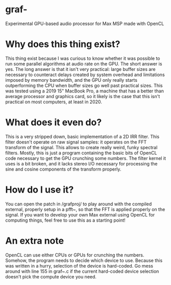 # graf-
Experimental GPU-based audio processor for Max MSP made with OpenCL

# Why does this thing exist?
This thing exist because I was curious to know whether it was possible to run some parallel algorithms at audio rate on the GPU. The short answer is yes. The long answer is that it isn't very practical: large buffer sizes are necessary to counteract delays created by system overhead and limitations imposed by memory bandwidth, and the GPU only really starts outperforming the CPU when buffer sizes go well past practical sizes. This was tested using a 2019 15" MacBook Pro, a machine that has a better than average processor and graphics card, so it likely is the case that this isn't practical on most computers, at least in 2020.

# What does it even do?
This is a very stripped down, basic implementation of a 2D IRR filter. This filter doesn't operate on raw signal samples: it operates on the FFT transform of the signal. This allows to create really weird, funky spectral filters. Mostly, this is just a program containing the basic bits of OpenCL code necessary to get the GPU crunching some numbers. The filter kernel it uses is a bit broken, and it lacks stereo I/O necessary for processing the sine and cosine components of the transform properly.

# How do I use it?
You can open the patch in /grafproj/ to play around with the compiled external, properly setup in a pfft~, so that the FFT is applied properly on the signal. 
If you want to develop your own Max external using OpenCL for computing things, feel free to use this as a starting point!

# An extra note
OpenCL can use either CPUs or GPUs for crunching the numbers. Somehow, the program needs to decide which device to use. Because this was written in a hurry, selection of the device is hard-coded. Go mess around with line 155 in graf~.c if the current hard-coded device selection doesn't pick the compute device you need.
